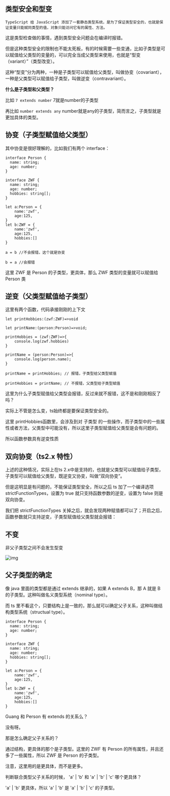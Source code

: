 ## 类型安全和型变

    TypeScript 给 JavaScript 添加了一套静态类型系统，是为了保证类型安全的，也就是保证变量只能赋同类型的值，对象只能访问它有的属性、方法。


这是类型检查做的事情，遇到类型安全问题会在编译时报错。

但是这种类型安全的限制也不能太死板，有的时候需要一些变通，比如子类型是可以赋值给父类型的变量的，可以完全当成父类型来使用，也就是“型变（variant）”（类型改变）。

这种“型变”分为两种，一种是子类型可以赋值给父类型，叫做协变（covariant），一种是父类型可以赋值给子类型，叫做逆变（contravariant）。

**什么是子类型和父类型？**

比如 `7 extends number` 7就是number的子类型

再比如 `number extends any` number就是any的子类型，简而言之，子类型就是更加具体的类型。

## 协变（子类型赋值给父类型）
其中协变是很好理解的，比如我们有两个 interface：

```
interface Person {
  name: string;
  age: number;
}

interface ZWF {
  name: string;
  age: number;
  hobbies: string[];
}

let a:Person = {
    name:'zwf',
    age:125,
}
let b:ZWF = {
    name:'zwf',
    age:125,
    hobbies:[]
}

a = b //不会报错，这个就是协变

b = a //会报错
```

这里 ZWF 是 Person 的子类型，更具体，那么 ZWF 类型的变量就可以赋值给 Person 类

## 逆变（父类型赋值给子类型）

这里有两个函数，代码承接刚刚的上下文

```
let printHobbies:(zwf:ZWF)=>void

let printName:(person:Person)=>void;

printHobbies = (zwf:ZWF)=>{
    console.log(zwf.hobbies)
}

printName = (person:Person)=>{
    console.log(person.name);
}

printName = printHobbies; // 报错，子类型给父类型赋值

printHobbies = printName; // 不报错，父类型给子类型赋值
```

这里为什么子类型赋值给父类型会报错，反过来就不报错，这不是和刚刚相反了吗？

实际上不管是怎么变，ts始终都是要保证类型安全的。

这里 printHobbies函数里，会涉及到对 子类型 的一些操作，而子类型中的一些属性或者方法，父类型中可能没有，所以这里子类型赋值给父类型是会有问题的。

所以函数参数具有逆变性质

## 双向协变（ts2.x 特性）
上述的这种情况，实际上在ts 2.x中是支持的，也就是父类型可以赋值给子类型，子类型可以赋值给父类型，既逆变又协变，叫做“双向协变”。

但是这明显是有问题的，不能保证类型安全，所以之后 ts 加了一个编译选项 strictFunctionTypes，设置为 true 就只支持函数参数的逆变，设置为 false 则是双向协变。

我们把 strictFunctionTypes 关掉之后，就会发现两种赋值都可以了；开启之后，函数参数就只支持逆变，子类型赋值给父类型就会报错：



## 不变

非父子类型之间不会发生型变

![img](https://p3-juejin.byteimg.com/tos-cn-i-k3u1fbpfcp/2bf4a8be10b5413b96c302a34c6f33c9~tplv-k3u1fbpfcp-zoom-in-crop-mark:3024:0:0:0.awebp?)

## 父子类型的确定

像 java 里面的类型都是通过 extends 继承的，如果 A extends B，那 A 就是 B 的子类型。这种叫做名义类型系统（nominal type）。

而 ts 里不看这个，只要结构上是一致的，那么就可以确定父子关系，这种叫做结构类型系统（structual type）。

```
interface Person {
  name: string;
  age: number;
}

interface ZWF {
  name: string;
  age: number;
  hobbies: string[];
}

let a:Person = {
    name:'zwf',
    age:125,
}
let b:ZWF = {
    name:'zwf',
    age:125,
    hobbies:[]
}
```
Guang 和 Person 有 extends 的关系么？

没有呀。

那是怎么确定父子关系的？

通过结构，更具体的那个是子类型。这里的 ZWF 有 Person 的所有属性，并且还多了一些属性，所以 ZWF 是 Person 的子类型。

注意，这里用的是更具体，而不是更多。

判断联合类型父子关系的时候， 'a' | 'b' 和 'a' | 'b' | 'c' 哪个更具体？

'a' | 'b' 更具体，所以 'a' | 'b' 是 'a' | 'b' | 'c' 的子类型。